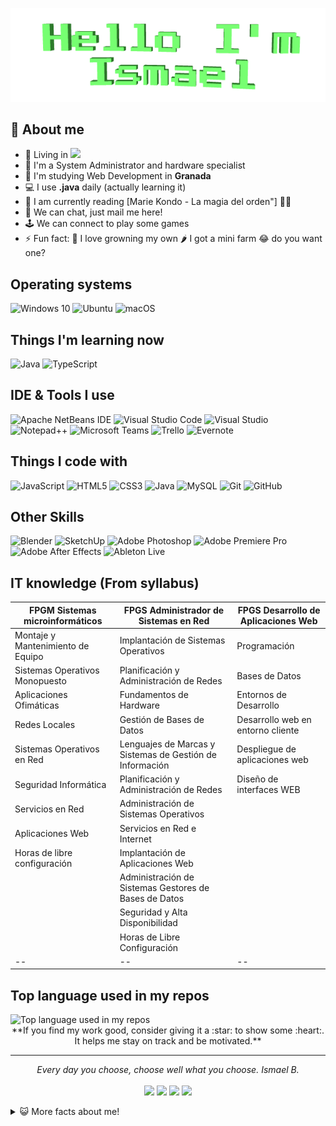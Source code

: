 <p align="center">
<img src="https://raw.githubusercontent.com/quantosh/quantosh/main/animatedcrop.gif?raw=true">
</p>

## 🤵 About me
- 📌 Living in  <img src="https://ae01.alicdn.com/kf/Ub383ce3593fb488ebb97c3a2c4432fb7J.png" width="20">
- 🏦 I'm a System Administrator and hardware specialist 
- 📝 I'm studying Web Development in **Granada**
- 💻 I use **.java** daily (actually learning it)
- 📖 I am currently reading [Marie Kondo - La magia del orden"] 🧘‍♂️
- 💬 We can chat, just mail me here!
- 🕹 We can connect to play some games 
- ⚡ Fun fact: 🌱 I love growning my own 🌶 I got a mini farm 😂 do you want one?

## Operating systems 
![Windows 10](https://img.shields.io/static/v1?style=for-the-badge&message=Windows&color=0078D6&logo=Windows&logoColor=FFFFFF&label=)
![Ubuntu](https://img.shields.io/static/v1?style=for-the-badge&message=Ubuntu&color=E95420&logo=Ubuntu&logoColor=FFFFFF&label=)
![macOS](https://img.shields.io/static/v1?style=for-the-badge&message=macOS&color=000000&logo=macOS&logoColor=FFFFFF&label=)

## Things I'm learning now
![Java](https://img.shields.io/static/v1?style=for-the-badge&message=Java&color=007396&logo=Java&logoColor=FFFFFF&label=)
![TypeScript](https://img.shields.io/static/v1?style=for-the-badge&message=TypeScript&color=3178C6&logo=TypeScript&logoColor=FFFFFF&label=)

## IDE & Tools I use
![Apache NetBeans IDE](https://img.shields.io/static/v1?style=for-the-badge&message=Apache+NetBeans+IDE&color=646464&logo=Apache+NetBeans+IDE&logoColor=FFFFFF&label=)
![Visual Studio Code](https://img.shields.io/static/v1?style=for-the-badge&message=Visual+Studio+Code&color=007ACC&logo=Visual+Studio+Code&logoColor=FFFFFF&label=)
![Visual Studio](https://img.shields.io/static/v1?style=for-the-badge&message=Visual+Studio&color=5C2D91&logo=Visual+Studio&logoColor=FFFFFF&label=)
![Notepad++](https://img.shields.io/static/v1?style=for-the-badge&message=Notepad%2B%2B&color=222222&logo=Notepad%2B%2B&logoColor=90E59A&label=)
![Microsoft Teams](https://img.shields.io/static/v1?style=for-the-badge&message=Microsoft+Teams&color=6264A7&logo=Microsoft+Teams&logoColor=FFFFFF&label=)
![Trello](https://img.shields.io/static/v1?style=for-the-badge&message=Trello&color=0079BF&logo=Trello&logoColor=FFFFFF&label=)
![Evernote](https://img.shields.io/static/v1?style=for-the-badge&message=Evernote&color=00A82D&logo=Evernote&logoColor=FFFFFF&label=)

## Things I code with 
![JavaScript](https://img.shields.io/static/v1?style=for-the-badge&message=JavaScript&color=222222&logo=JavaScript&logoColor=F7DF1E&label=)
![HTML5](https://img.shields.io/static/v1?style=for-the-badge&message=HTML5&color=E34F26&logo=HTML5&logoColor=FFFFFF&label=)
![CSS3](https://img.shields.io/static/v1?style=for-the-badge&message=CSS3&color=1572B6&logo=CSS3&logoColor=FFFFFF&label=)
![Java](https://img.shields.io/static/v1?style=for-the-badge&message=Java&color=007396&logo=Java&logoColor=FFFFFF&label=)
![MySQL](https://img.shields.io/static/v1?style=for-the-badge&message=MySQL&color=4479A1&logo=MySQL&logoColor=FFFFFF&label=)
![Git](https://img.shields.io/static/v1?style=for-the-badge&message=Git&color=F05032&logo=Git&logoColor=FFFFFF&label=)
![GitHub](https://img.shields.io/static/v1?style=for-the-badge&message=GitHub&color=181717&logo=GitHub&logoColor=FFFFFF&label=)

## Other Skills
![Blender](https://img.shields.io/static/v1?style=for-the-badge&message=Blender&color=F5792A&logo=Blender&logoColor=FFFFFF&label=)
![SketchUp](https://img.shields.io/static/v1?style=for-the-badge&message=SketchUp&color=005F9E&logo=SketchUp&logoColor=FFFFFF&label=)
![Adobe Photoshop](https://img.shields.io/static/v1?style=for-the-badge&message=Adobe+Photoshop&color=31A8FF&logo=Adobe+Photoshop&logoColor=FFFFFF&label=)
![Adobe Premiere Pro](https://img.shields.io/static/v1?style=for-the-badge&message=Adobe+Premiere+Pro&color=9999FF&logo=Adobe+Premiere+Pro&logoColor=FFFFFF&label=)
![Adobe After Effects](https://img.shields.io/static/v1?style=for-the-badge&message=Adobe+After+Effects&color=9999FF&logo=Adobe+After+Effects&logoColor=FFFFFF&label=)
![Ableton Live](https://img.shields.io/static/v1?style=for-the-badge&message=Ableton+Live&color=000000&logo=Ableton+Live&logoColor=FFFFFF&label=)

## IT knowledge (From syllabus)
| FPGM Sistemas microinformáticos | FPGS Administrador de Sistemas en Red | FPGS Desarrollo de Aplicaciones Web |
| -- | -- | -- |
| Montaje y Mantenimiento de Equipo | Implantación de Sistemas Operativos | Programación |
| Sistemas Operativos Monopuesto | Planificación y Administración de Redes | Bases de Datos |
| Aplicaciones Ofimáticas | Fundamentos de Hardware | Entornos de Desarrollo |
| Redes Locales | Gestión de Bases de Datos | Desarrollo web en entorno cliente |
| Sistemas Operativos en Red | Lenguajes de Marcas y Sistemas de Gestión de Información | Despliegue de aplicaciones web |
| Seguridad Informática | Planificación y Administración de Redes | Diseño de interfaces WEB |
| Servicios en Red | Administración de Sistemas Operativos |
| Aplicaciones Web | Servicios en Red e Internet |
| Horas de libre configuración | Implantación de Aplicaciones Web  |
| | Administración de Sistemas Gestores de Bases de Datos |
| | Seguridad y Alta Disponibilidad |
| | Horas de Libre Configuración |
| -- | -- | -- |

## Top language used in my repos
<img width="" src="https://github-readme-stats.vercel.app/api/top-langs/?username=quantosh&layout=compact&hide_title=1&card_width=%" alt="Top language used in my repos" />

<div align="center">
   **If you find my work good, consider giving it a :star: to show some :heart:. It helps me stay on track and be motivated.**
</div>

<hr>
<p align="center">
   <i>Every day you choose, choose well what you choose.</i>
   <i>Ismael B.</i>
   <br>
<br>
<a target="_blank" href="https://www.linkedin.com/in/ismaelbareainsua"><img src="https://img.shields.io/badge/-LinkedIn-0077B5?style=for-the-badge&logo=Linkedin&logoColor=white"></img></a>
<a target="_blank" href="mailto:quantosh@gmail.com"><img src="https://img.shields.io/badge/-Gmail-D14836?style=for-the-badge&logo=Gmail&logoColor=white"></img></a>
<a target="_blank" href="https://twitter.com/quantosh"><img src="https://img.shields.io/badge/-Twitter-1DA1F2?style=for-the-badge&logo=Twitter&logoColor=white"></img></a>
<a target="_blank" href="https://medium.com/@quantosh"><img src="https://img.shields.io/badge/-Medium-12100E?style=for-the-badge&logo=Medium&logoColor=white"></img></a>
<br>
</p>       

<details>
<summary>😺 More facts about me! </summary>
<h3> My passions 💖 <h3> 
<p>
  
* Make noise and 3D things 🎨 | [Instagram](https://www.instagram.com/smlopd/)
* Nutrition 🍏
* Photography Olympus OM-D E-M10 Mark III 📷
* Ride with my bike 🚲
* Smile and make people smile 😁

</p>
  
</details>
